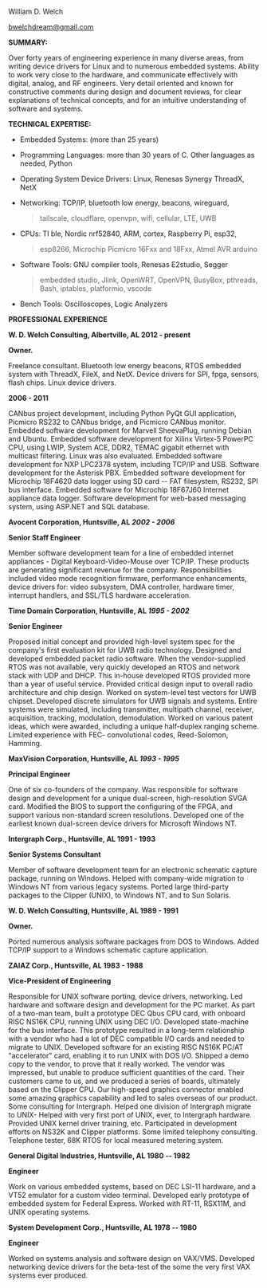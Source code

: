 William D. Welch

bwelchdream@gmail.com

**SUMMARY:**

Over forty years of engineering experience in many diverse areas, from
writing device drivers for Linux and to numerous embedded systems.
Ability to work very close to the hardware, and communicate effectively
with digital, analog, and RF engineers. Very detail oriented and known
for constructive comments during design and document reviews, for clear
explanations of technical concepts, and for an intuitive understanding
of software and systems.

**TECHNICAL EXPERTISE:**

-   Embedded Systems: (more than 25 years)

-   Programming Languages: more than 30 years of C. Other languages as needed, Python

-   Operating System Device Drivers: Linux, Renesas Synergy ThreadX, NetX

-   Networking: TCP/IP, bluetooth low energy, beacons, wireguard,
    > tailscale, cloudflare, openvpn, wifi, cellular, LTE, UWB

-   CPUs: TI ble, Nordic nrf52840, ARM, cortex, Raspberry Pi, esp32,
    > esp8266, Microchip Picmicro 16Fxx and 18Fxx, Atmel AVR arduino

-   Software Tools: GNU compiler tools, Renesas E2studio, Segger
    > embedded studio, Jlink, OpenWRT, OpenVPN, BusyBox, pthreads, Bash,
    > iptables, platformio, vscode

-   Bench Tools: Oscilloscopes, Logic Analyzers

**PROFESSIONAL EXPERIENCE**

**W. D. Welch Consulting, Albertville, AL 2012 - present**

**Owner.**

Freelance consultant. Bluetooth low energy beacons, RTOS embedded system
with ThreadX, FileX, and NetX. Device drivers for SPI, fpga, sensors,
flash chips. Linux device drivers.

**2006 - 2011**

CANbus project development, including Python PyQt GUI application,
Picmicro RS232 to CANbus bridge, and Picmicro CANbus monitor. Embedded
software development for Marvell SheevaPlug, running Debian and Ubuntu.
Embedded software development for Xilinx Virtex-5 PowerPC CPU, using
LWIP, System ACE, DDR2, TEMAC gigabit ethernet with multicast filtering.
Linux was also evaluated. Embedded software development for NXP LPC2378
system, including TCP/IP and USB. Software development for the Asterisk
PBX. Embedded software development for Microchip 18F4620 data logger
using SD card -- FAT filesystem, RS232, SPI bus interface. Embedded
software for Microchip 18F67J60 Internet appliance data logger. Software
development for web-based messaging system, using ASP.NET and SQL
database.

**Avocent Corporation, Huntsville, AL *2002 - 2006***

**Senior Staff Engineer**

Member software development team for a line of embedded internet
appliances - Digital Keyboard-Video-Mouse over TCP/IP. These products
are generating significant revenue for the company. Responsibilities
included video mode recognition firmware, performance enhancements,
device drivers for: video subsystem, DMA controller, hardware timer,
interrupt handlers, and SSL/TLS hardware acceleration.

**Time Domain Corporation, Huntsville, AL *1995 - 2002***

**Senior Engineer**

Proposed initial concept and provided high-level system spec for the
company's first evaluation kit for UWB radio technology. Designed and
developed embedded packet radio software. When the vendor-supplied RTOS
was not available, very quickly developed an RTOS and network stack with
UDP and DHCP. This in-house developed RTOS provided more than a year of
useful service. Provided critical design input to overall radio
architecture and chip design. Worked on system-level test vectors for
UWB chipset. Developed discrete simulators for UWB signals and systems.
Entire systems were simulated, including transmitter, multipath channel,
receiver, acquisition, tracking, modulation, demodulation. Worked on
various patent ideas, which were awarded, including a unique half-duplex
ranging scheme. Limited experience with FEC- convolutional codes,
Reed-Solomon, Hamming.

**MaxVision Corporation, Huntsville, AL *1993 - 1995***

**Principal Engineer**

One of six co-founders of the company. Was responsible for software
design and development for a unique dual-screen, high-resolution SVGA
card. Modified the BIOS to support the configuring of the FPGA, and
support various non-standard screen resolutions. Developed one of the
earliest known dual-screen device drivers for Microsoft Windows NT.

**Intergraph Corp., Huntsville, AL 1991 - 1993**

**Senior Systems Consultant**

Member of software development team for an electronic schematic capture
package, running on Windows. Helped with company-wide migration to
Windows NT from various legacy systems. Ported large third-party
packages to the Clipper (UNIX), to Windows NT, and to Sun Solaris.

**W. D. Welch Consulting, Huntsville, AL 1989 - 1991**

**Owner.**

Ported numerous analysis software packages from DOS to Windows. Added
TCP/IP support to a Windows schematic capture application.

**ZAIAZ Corp., Huntsville, AL 1983 - 1988**

**Vice-President of Engineering**

Responsible for UNIX software porting, device drivers, networking. Led
hardware and software design and development for the PC market. As part
of a two-man team, built a prototype DEC Qbus CPU card, with onboard
RISC NS16K CPU, running UNIX using DEC I/O. Developed state-machine for
the bus interface. This prototype resulted in a long-term relationship
with a vendor who had a lot of DEC compatible I/O cards and needed to
migrate to UNIX. Developed software for an existing RISC NS16K PC/AT
"accelerator" card, enabling it to run UNIX with DOS I/O. Shipped a demo
copy to the vendor, to prove that it really worked. The vendor was
impressed, but unable to produce sufficient quantities of the card.
Their customers came to us, and we produced a series of boards,
ultimately based on the Clipper CPU. Our high-speed graphics connector
enabled some amazing graphics capability and led to sales overseas of
our product. Some consulting for Intergraph. Helped one division of
Intergraph migrate to UNIX- Helped with very first port of UNIX, ever,
to Intergraph hardware. Provided UNIX kernel driver training, etc.
Participated in development efforts on NS32K and Clipper platforms. Some
limited telephony consulting. Telephone tester, 68K RTOS for local
measured metering system.

**General Digital Industries, Huntsville, AL 1980 -- 1982**

**Engineer**

Work on various embedded systems, based on DEC LSI-11 hardware, and a
VT52 emulator for a custom video terminal. Developed early prototype of
embedded system for Federal Express. Worked with RT-11, RSX11M, and UNIX
operating systems.

**System Development Corp., Huntsville, AL 1978 -- 1980**

**Engineer**

Worked on systems analysis and software design on VAX/VMS. Developed
networking device drivers for the beta-test of the some the very first
VAX systems ever produced.
